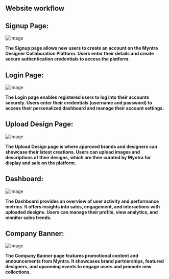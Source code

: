 ## Website workflow

## Signup Page:
![image](https://github.com/user-attachments/assets/b481d7f8-015a-48b1-8a47-609234fd6a04)

**The Signup page allows new users to create an account on the Myntra Designer Collaboration Platform. Users enter their details and create secure authentication credentials to access the platform.**

## Login Page:
![image](https://github.com/user-attachments/assets/4dbdbd28-12af-4950-9085-3ba2febf807c)

**The Login page enables registered users to log into their accounts securely. Users enter their credentials (username and password) to access their personalized dashboard and manage their account settings.**

## Upload Design Page:
![image](https://github.com/user-attachments/assets/a2373118-d924-401d-a7f0-bac167bd2ecd)

**The Upload Design page is where approved brands and designers can showcase their latest creations. Users can upload images and descriptions of their designs, which are then curated by Myntra for display and sale on the platform.**

## Dashboard:
![image](https://github.com/user-attachments/assets/8fb06414-af26-4b27-952f-41f47dd27c0f)

**The Dashboard provides an overview of user activity and performance metrics. It offers insights into sales, engagement, and interactions with uploaded designs. Users can manage their profile, view analytics, and monitor sales trends.**

## Company Banner:
![image](https://github.com/user-attachments/assets/1a0ed643-a4f6-4b08-906e-9789a3537d65)

**The Company Banner page features promotional content and announcements from Myntra. It showcases brand partnerships, featured designers, and upcoming events to engage users and promote new collections.**
